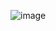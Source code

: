 ![image](https://user-images.githubusercontent.com/119984926/206067165-6899d7e1-b4b3-47ef-a71f-02e7ede6f5f2.png)

<!---
lxvenderpxnther/lxvenderpxnther is a ✨ special ✨ repository because its `README.md` (this file) appears on your GitHub profile.
You can click the Preview link to take a look at your changes.
--->
